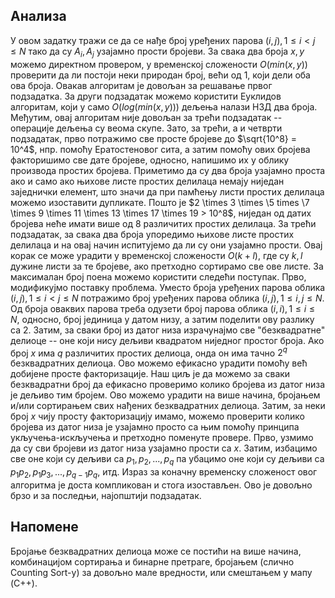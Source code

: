 ## Анализа

У овом задатку тражи се да се нађе број уређених парова $(i, j), 1 \leq i < j \leq N$ тако да су $A_i, A_j$ узајамно прости бројеви. За свака два броја $x, y$ можемо директном провером, у временској сложености $O(min(x, y))$ проверити да ли постоји неки природан број, већи од $1$, који дели оба ова броја. Овакав алгоритам је довољан за решавање првог подзадатка.
За други подзадатак можемо користити Еуклидов алгоритам, који у само $O(log(min(x, y)))$ дељења налази НЗД два броја. Међутим, овај алгоритам није довољан за трећи подзадатак -- операције дељења су веома скупе.
Зато, за трећи, а и четврти подзадатак, прво потражимо све просте бројеве до $\sqrt{10^8} = 10^4$, нпр. помоћу Ератостеновог сита, а затим помоћу ових бројева факторишимо све дате бројеве, односно, напишимо их у облику производа простих бројева. Приметимо да су два броја узајамно проста ако и само ако њихове листе простих делилаца немају ниједан заједнички елемент, што значи да при памћењу листи простих делилаца можемо изоставити дупликате. Пошто је $2 \times 3 \times \5 times \7 \times 9 \times 11 \times 13 \times 17 \times 19 > 10^8$, ниједан од датих бројева неће имати више од $8$ различитих простих делилаца.
За трећи подзадатак, за свака два броја упоредимо њихове листе простих делилаца и на овај начин испитујемо да ли су они узајамно прости. Овај корак се може урадити у временској сложености $O(k+l)$, где су $k, l$ дужине листи за те бројеве, ако претходно сортирамо све ове листе.
За максималан број поена можемо користити следећи поступак. Прво, модификујмо поставку проблема. Уместо броја уређених парова облика $(i, j), 1 \leq i < j \leq N$ потражимо број уређених парова облика $(i, j), 1 \leq i, j \leq N$. Од броја оваквих парова треба одузети број парова облика $(i, i), 1 \leq i \leq N$, односно, број јединица у датом низу, а затим поделити ову разлику са $2$. Затим, за сваки број из датог низа израчунајмо све "безквадратне" делиоце -- оне који нису дељиви квадратом ниједног простог броја. Ако број $x$ има $q$ различитих простих делиоца, онда он има тачно $2^q$ безквадратних делиоца. Ово можемо ефикасно урадити помоћу већ добијене просте факторизације. Наш циљ је да можемо за сваки безквадратни број да ефикасно проверимо колико бројева из датог низа је дељиво тим бројем. Ово можемо урадити на више начина, бројањем и/или сортирањем свих нађених безквадратних делиоца. Затим, за неки број $x$ чију просту факторизацију имамо, можемо проверити колико бројева из датог низа је узајамно просто са њим помоћу принципа укључења-искључења и претходно поменуте провере. Прво, узмимо да су сви бројеви из датог низа узајамно прости са $x$. Затим, избацимо све оне који су дељиви са $p_1, p_2, ..., p_q$ па убацимо оне који су дељиви са $p_1 p_2 , p_1 p_3, ..., p_{q-1} p_q$, итд. Израз за коначну временску сложеност овог алгоритма је доста компликован и стога изостављен. Ово је довољно брзо и за последњи, најопштији подзадатак.

## Напомене

Бројање безквадратних делиоца може се постићи на више начина, комбинацијом сортирања и бинарне претраге, бројањем (слично Counting Sort-у) за довољно мале вредности, или смештањем у мапу (C++).
